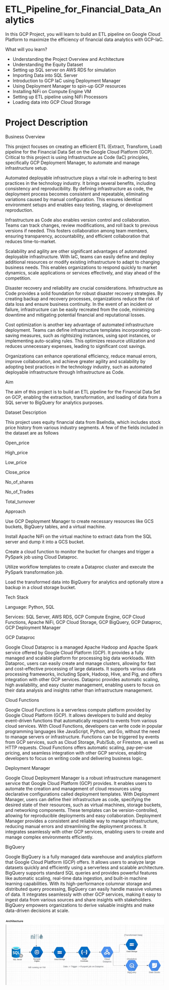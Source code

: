 # ETL_Pipeline_for_Financial_Data_Analytics

In this GCP Project, you will learn to build an ETL pipeline on Google Cloud Platform to maximize the efficiency of financial data analytics with GCP-IaC.

What will you learn?

* Understanding the Project Overview and Architecture
* Understanding the Equity Dataset
* Setting up SQL server on AWS RDS for simulation
* Importing Data into SQL Server
* Introduction to GCP IaC using Deployment Manager
* Using Deployment Manager to spin-up GCP resources
* Installing NiFi on Compute Engine VM
* Setting up ETL pipeline using NiFi Processors
* Loading data into GCP Cloud Storage

# Project Description

 

Business Overview

This project focuses on creating an efficient ETL (Extract, Transform, Load) pipeline for the Financial Data Set on the Google Cloud Platform (GCP). Critical to this project is using Infrastructure as Code (IaC) principles, specifically GCP Deployment Manager, to automate and manage infrastructure setup.

Automated deployable infrastructure plays a vital role in adhering to best practices in the technology industry. It brings several benefits, including consistency and reproducibility. By defining infrastructure as code, the deployment process becomes consistent and repeatable, eliminating variations caused by manual configuration. This ensures identical environment setups and enables easy testing, staging, or development reproduction.

Infrastructure as Code also enables version control and collaboration. Teams can track changes, review modifications, and roll back to previous versions if needed. This fosters collaboration among team members, ensuring transparency, accountability, and efficient collaboration that reduces time-to-market.

Scalability and agility are other significant advantages of automated deployable infrastructure. With IaC, teams can easily define and deploy additional resources or modify existing infrastructure to adapt to changing business needs. This enables organizations to respond quickly to market dynamics, scale applications or services effectively, and stay ahead of the competition.

Disaster recovery and reliability are crucial considerations. Infrastructure as Code provides a solid foundation for robust disaster recovery strategies. By creating backup and recovery processes, organizations reduce the risk of data loss and ensure business continuity. In the event of an incident or failure, infrastructure can be easily recreated from the code, minimizing downtime and mitigating potential financial and reputational losses.

Cost optimization is another key advantage of automated infrastructure deployment. Teams can define infrastructure templates incorporating cost-saving measures, such as rightsizing instances, using spot instances, or implementing auto-scaling rules. This optimizes resource utilization and reduces unnecessary expenses, leading to significant cost savings.

Organizations can enhance operational efficiency, reduce manual errors, improve collaboration, and achieve greater agility and scalability by adopting best practices in the technology industry, such as automated deployable infrastructure through Infrastructure as Code.

 

Aim

The aim of this project is to build an ETL pipeline for the Financial Data Set on GCP, enabling the extraction, transformation, and loading of data from a SQL server to BigQuery for analytics purposes.

 

Dataset Description

This project uses equity financial data from BseIndia, which includes stock price history from various industry segments. A few of the fields included in the dataset are as follows

Open_price

High_price

Low_price

Close_price

No_of_shares

No_of_Trades

Total_turnover

 

Approach

Use GCP Deployment Manager to create necessary resources like GCS buckets, BigQuery tables, and a virtual machine.

Install Apache NiFi on the virtual machine to extract data from the SQL server and dump it into a GCS bucket.

Create a cloud function to monitor the bucket for changes and trigger a PySpark job using Cloud Dataproc.

Utilize workflow templates to create a Dataproc cluster and execute the PySpark transformation job.

Load the transformed data into BigQuery for analytics and optionally store a backup in a cloud storage bucket.

 

Tech Stack

Language: Python, SQL

Services: SQL Server, AWS RDS, GCP Compute Engine, GCP Cloud Functions, Apache NiFi, GCP Cloud Storage, GCP BigQuery, GCP Dataproc, GCP Deployment Manager

 

GCP Dataproc

Google Cloud Dataproc is a managed Apache Hadoop and Apache Spark service offered by Google Cloud Platform (GCP). It provides a fully managed and scalable platform for processing big data workloads. With Dataproc, users can easily create and manage clusters, allowing for fast and cost-effective processing of large datasets. It supports various data processing frameworks, including Spark, Hadoop, Hive, and Pig, and offers integration with other GCP services. Dataproc provides automatic scaling, high availability, and easy cluster management, enabling users to focus on their data analysis and insights rather than infrastructure management.




Cloud Functions

Google Cloud Functions is a serverless compute platform provided by Google Cloud Platform (GCP). It allows developers to build and deploy event-driven functions that automatically respond to events from various cloud services. With Cloud Functions, developers can write code in popular programming languages like JavaScript, Python, and Go, without the need to manage servers or infrastructure. Functions can be triggered by events from GCP services, such as Cloud Storage, Pub/Sub, or Firestore, as well as HTTP requests. Cloud Functions offers automatic scaling, pay-per-use pricing, and seamless integration with other GCP services, enabling developers to focus on writing code and delivering business logic.

 

Deployment Manager

Google Cloud Deployment Manager is a robust infrastructure management service that Google Cloud Platform (GCP) provides. It enables users to automate the creation and management of cloud resources using declarative configurations called deployment templates. With Deployment Manager, users can define their infrastructure as code, specifying the desired state of their resources, such as virtual machines, storage buckets, and networking components. These templates can be version-controlled, allowing for reproducible deployments and easy collaboration. Deployment Manager provides a consistent and reliable way to manage infrastructure, reducing manual errors and streamlining the deployment process. It integrates seamlessly with other GCP services, enabling users to create and manage complex environments efficiently.

 

BigQuery

Google BigQuery is a fully managed data warehouse and analytics platform that Google Cloud Platform (GCP) offers. It allows users to analyze large datasets quickly and efficiently using a serverless and scalable architecture. BigQuery supports standard SQL queries and provides powerful features like automatic scaling, real-time data ingestion, and built-in machine learning capabilities. With its high-performance columnar storage and distributed query processing, BigQuery can easily handle massive volumes of data. It integrates seamlessly with other GCP services, making it easy to ingest data from various sources and share insights with stakeholders. BigQuery empowers organizations to derive valuable insights and make data-driven decisions at scale.



![Architecture](GCP.png)
